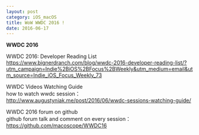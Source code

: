 ```yaml
---
layout: post
category: iOS_macOS
title: WoW WWDC 2016 !
date: 2016-06-17
---
```


**WWDC 2016**

WWDC 2016: Developer Reading List    
https://www.bignerdranch.com/blog/wwdc-2016-developer-reading-list/?utm_campaign=Indie%2BiOS%2BFocus%2BWeekly&utm_medium=email&utm_source=Indie_iOS_Focus_Weekly_73    

WWDC Videos Watching Guide    
how to watch wwdc session：http://www.augustyniak.me/post/2016/06/wwdc-sessions-watching-guide/

WWDC 2016 forum on github    
github forum talk and comment on every session：https://github.com/macoscope/WWDC16    

